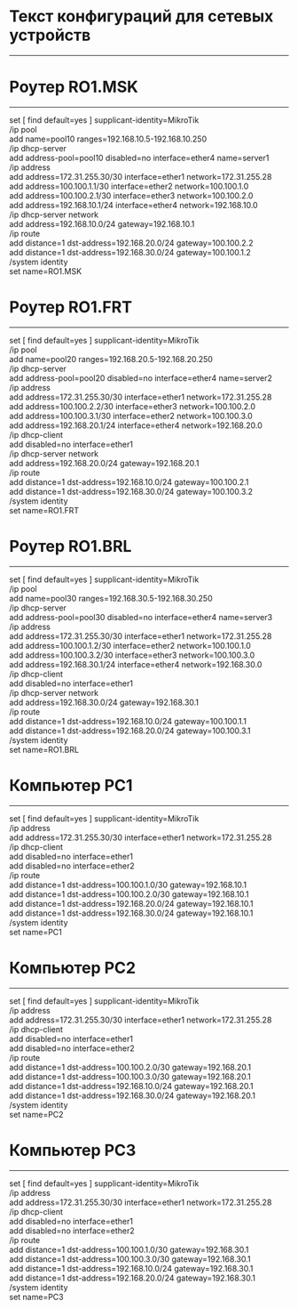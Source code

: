 # Текст конфигураций для сетевых устройств
---
# Роутер RO1.MSK
---
set [ find default=yes ] supplicant-identity=MikroTik  
/ip pool  
add name=pool10 ranges=192.168.10.5-192.168.10.250  
/ip dhcp-server  
add address-pool=pool10 disabled=no interface=ether4 name=server1  
/ip address  
add address=172.31.255.30/30 interface=ether1 network=172.31.255.28   
add address=100.100.1.1/30 interface=ether2 network=100.100.1.0  
add address=100.100.2.1/30 interface=ether3 network=100.100.2.0  
add address=192.168.10.1/24 interface=ether4 network=192.168.10.0  
/ip dhcp-server network   
add address=192.168.10.0/24 gateway=192.168.10.1   
/ip route  
add distance=1 dst-address=192.168.20.0/24 gateway=100.100.2.2  
add distance=1 dst-address=192.168.30.0/24 gateway=100.100.1.2  
/system identity   
set name=RO1.MSK  
# Роутер RO1.FRT  
---  
set [ find default=yes ] supplicant-identity=MikroTik  
/ip pool     
add name=pool20 ranges=192.168.20.5-192.168.20.250      
/ip dhcp-server   
add address-pool=pool20 disabled=no interface=ether4 name=server2  
/ip address   
add address=172.31.255.30/30 interface=ether1 network=172.31.255.28   
add address=100.100.2.2/30 interface=ether3 network=100.100.2.0  
add address=100.100.3.1/30 interface=ether2 network=100.100.3.0  
add address=192.168.20.1/24 interface=ether4 network=192.168.20.0  
/ip dhcp-client  
add disabled=no interface=ether1  
/ip dhcp-server network   
add address=192.168.20.0/24 gateway=192.168.20.1   
/ip route  
add distance=1 dst-address=192.168.10.0/24 gateway=100.100.2.1  
add distance=1 dst-address=192.168.30.0/24 gateway=100.100.3.2  
/system identity   
set name=RO1.FRT  
# Роутер RO1.BRL  
---  
set [ find default=yes ] supplicant-identity=MikroTik  
/ip pool   
add name=pool30 ranges=192.168.30.5-192.168.30.250    
/ip dhcp-server   
add address-pool=pool30 disabled=no interface=ether4 name=server3  
/ip address   
add address=172.31.255.30/30 interface=ether1 network=172.31.255.28  
add address=100.100.1.2/30 interface=ether2 network=100.100.1.0  
add address=100.100.3.2/30 interface=ether3 network=100.100.3.0  
add address=192.168.30.1/24 interface=ether4 network=192.168.30.0  
/ip dhcp-client  
add disabled=no interface=ether1  
/ip dhcp-server network   
add address=192.168.30.0/24 gateway=192.168.30.1   
/ip route  
add distance=1 dst-address=192.168.10.0/24 gateway=100.100.1.1  
add distance=1 dst-address=192.168.20.0/24 gateway=100.100.3.1  
/system identity   
set name=RO1.BRL  
# Компьютер PC1  
---  
set [ find default=yes ] supplicant-identity=MikroTik  
/ip address  
add address=172.31.255.30/30 interface=ether1 network=172.31.255.28   
/ip dhcp-client  
add disabled=no interface=ether1  
add disabled=no interface=ether2  
/ip route  
add distance=1 dst-address=100.100.1.0/30 gateway=192.168.10.1  
add distance=1 dst-address=100.100.2.0/30 gateway=192.168.10.1  
add distance=1 dst-address=192.168.20.0/24 gateway=192.168.10.1  
add distance=1 dst-address=192.168.30.0/24 gateway=192.168.10.1  
/system identity  
set name=PC1  
# Компьютер PC2  
---  
set [ find default=yes ] supplicant-identity=MikroTik  
/ip address   
add address=172.31.255.30/30 interface=ether1 network=172.31.255.28   
/ip dhcp-client  
add disabled=no interface=ether1  
add disabled=no interface=ether2  
/ip route  
add distance=1 dst-address=100.100.2.0/30 gateway=192.168.20.1  
add distance=1 dst-address=100.100.3.0/30 gateway=192.168.20.1  
add distance=1 dst-address=192.168.10.0/24 gateway=192.168.20.1  
add distance=1 dst-address=192.168.30.0/24 gateway=192.168.20.1  
/system identity   
set name=PC2  
# Компьютер PC3  
---  
set [ find default=yes ] supplicant-identity=MikroTik  
/ip address   
add address=172.31.255.30/30 interface=ether1 network=172.31.255.28   
/ip dhcp-client  
add disabled=no interface=ether1  
add disabled=no interface=ether2  
/ip route  
add distance=1 dst-address=100.100.1.0/30 gateway=192.168.30.1  
add distance=1 dst-address=100.100.3.0/30 gateway=192.168.30.1  
add distance=1 dst-address=192.168.10.0/24 gateway=192.168.30.1  
add distance=1 dst-address=192.168.20.0/24 gateway=192.168.30.1  
/system identity   
set name=PC3  